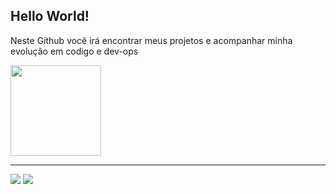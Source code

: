 ## Hello World!
<p>Neste Github você irá encontrar meus projetos e acompanhar minha evolução em codigo e dev-ops</p>
<div>
<img height="145em" src="https://github-readme-stats.vercel.app/api/top-langs/?username=rangeladonai&layout=compact&theme=gruvbox"/>
</div>
<!---<div style="display: inline_block"><br/>
    <p>Técnologias mais utilizadas e estudadas:</p>
    <img aling="center" src="https://img.shields.io/badge/PHP-777BB4?style=for-the-badge&logo=php&logoColor=white">
    <img aling="center" src="https://img.shields.io/badge/JavaScript-323330?style=for-the-badge&logo=javascript&logoColor=F7DF1E">
    <img aling="center" src="https://img.shields.io/badge/Java-ED8B00?style=for-the-badge&logo=openjdk&logoColor=white">
    <img aling="center" src="https://img.shields.io/badge/MySQL-005C84?style=for-the-badge&logo=mysql&logoColor=white">
    <img aling="center" src="https://img.shields.io/badge/docker-%230db7ed.svg?style=for-the-badge&logo=docker&logoColor=white">
    <img aling="center" src="https://img.shields.io/badge/react_native-%2320232a.svg?style=for-the-badge&logo=react&logoColor=%2361DAFB">
</div> -->
</div>
<hr>
<a href="mailto:rangel.adonai@gmail.com"><img src="https://img.shields.io/badge/Gmail-D14836?style=for-the-badge&logo=gmail&logoColor=white"/></a>
<a href="https://br.linkedin.com/in/rangel-adonai-a38823234"><img src="https://img.shields.io/badge/LinkedIn-0077B5?style=for-the-badge&logo=linkedin&logoColor=white"/>
</a>
